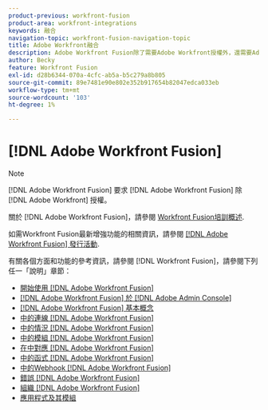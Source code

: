 ```yaml
---
product-previous: workfront-fusion
product-area: workfront-integrations
keywords: 融合
navigation-topic: workfront-fusion-navigation-topic
title: Adobe Workfront融合
description: Adobe Workfront Fusion除了需要Adobe Workfront授權外，還需要Adobe Workfront Fusion授權。
author: Becky
feature: Workfront Fusion
exl-id: d28b6344-070a-4cfc-ab5a-b5c279a8b805
source-git-commit: 89e7481e90e802e352b917654b82047edca033eb
workflow-type: tm+mt
source-wordcount: '103'
ht-degree: 1%

---
```


# [!DNL Adobe Workfront Fusion]

>[!NOTE]
>
>[!DNL Adobe Workfront Fusion] 要求 [!DNL Adobe Workfront Fusion] 除 [!DNL Adobe Workfront] 授權。

關於 [!DNL Adobe Workfront Fusion]，請參閱 [Workfront Fusion培訓概述](https://experienceleague.adobe.com/docs/workfront-learn/tutorials-workfront/fusion/welcome-to-workfront-fusion/workfront-fusion-overview.html?lang=en).

如需Workfront Fusion最新增強功能的相關資訊，請參閱 [[!DNL Adobe Workfront Fusion] 發行活動](../product-announcements/product-releases/fusion-release-activity/fusion-release-activity.md).

有關各個方面和功能的參考資訊，請參閱 [!DNL Workfront Fusion]，請參閱下列任一「說明」章節：

* [開始使用 [!DNL Adobe Workfront Fusion]](../workfront-fusion/get-started/get-started.md)
* [[!DNL Adobe Workfront Fusion] 於 [!DNL Adobe Admin Console]](../workfront-fusion/fusion-in-admin-console/fusion-in-admin-console.md)
* [[!DNL Adobe Workfront Fusion] 基本概念](../workfront-fusion/workfront-fusion-basics/workfront-fusion-basics.md)
* [中的連線 [!DNL Adobe Workfront Fusion]](../workfront-fusion/connections/connections.md)
* [中的情況 [!DNL Adobe Workfront Fusion]](../workfront-fusion/scenarios/scenarios.md)
* [中的模組 [!DNL Adobe Workfront Fusion]](../workfront-fusion/modules/modules.md)
* [在中對應 [!DNL Adobe Workfront Fusion]](../workfront-fusion/mapping/mapping.md)
* [中的函式 [!DNL Adobe Workfront Fusion]](../workfront-fusion/functions/functions.md)
* [中的Webhook [!DNL Adobe Workfront Fusion]](../workfront-fusion/webhooks/webhooks.md)
* [錯誤 [!DNL Adobe Workfront Fusion]](../workfront-fusion/errors/errors.md)
* [組織 [!DNL Adobe Workfront Fusion]](../workfront-fusion/organizations/organizations.md)
* [應用程式及其模組](../workfront-fusion/apps-and-their-modules/apps-and-their-modules.md)
